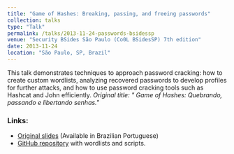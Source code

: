 ```yaml
---
title: "Game of Hashes: Breaking, passing, and freeing passwords"
collection: talks
type: "Talk"
permalink: /talks/2013-11-24-passwords-bsidessp
venue: "Security BSides São Paulo (Co0L BSidesSP) 7th edition"
date: 2013-11-24
location: "São Paulo, SP, Brazil"
---
```

This talk demonstrates techniques to approach password cracking: how to create custom wordlists, analyzing recovered passwords to develop profiles for further attacks, and how to use password cracking tools such as Hashcat and John efficiently. <i>Original title: " Game of Hashes: Quebrando, passando e libertando senhas."</i>

### Links: ######
* [Original slides](http://danielcmarques.github.com/files/bsidessp7-gameofhashes-slides.pdf) (Available in Brazilian Portuguese)
* [GitHub repository](https://github.com/0xc0da/password-utils) with wordlists and scripts.
